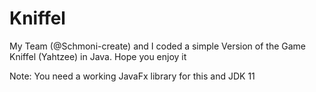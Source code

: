 # Kniffel
My Team (@Schmoni-create) and I coded a simple Version of the Game Kniffel (Yahtzee) in Java.
Hope you enjoy it

Note: You need a working JavaFx library for this and JDK 11
